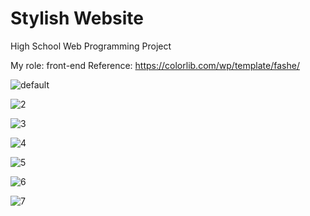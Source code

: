 # Stylish Website
High School Web Programming Project

My role: front-end
Reference: https://colorlib.com/wp/template/fashe/

![default](https://user-images.githubusercontent.com/30895117/44825075-dfa94980-ac43-11e8-8a56-9aae6339dd2c.PNG)

![2](https://user-images.githubusercontent.com/30895117/44825089-f0f25600-ac43-11e8-8c8a-694b349a1a20.PNG)

![3](https://user-images.githubusercontent.com/30895117/44825092-f2bc1980-ac43-11e8-866a-315fda171797.PNG)

![4](https://user-images.githubusercontent.com/30895117/44825095-f3ed4680-ac43-11e8-8d44-83c00de84d4c.PNG)

![5](https://user-images.githubusercontent.com/30895117/44825096-f51e7380-ac43-11e8-899a-4a4bd0814de3.PNG)

![6](https://user-images.githubusercontent.com/30895117/44825099-f6e83700-ac43-11e8-988a-621f8c9c9799.PNG)

![7](https://user-images.githubusercontent.com/30895117/44825102-f780cd80-ac43-11e8-88fa-0c315ee30527.PNG)






